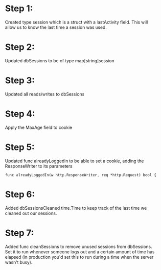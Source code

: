 # Step 1: 
Created type session which is a struct with a lastActivity field. This will allow us to know the last time a session was used.

# Step 2:
Updated dbSessions to be of type map[string]session

# Step 3: 
Updated all reads/writes to dbSessions

# Step 4:
Apply the MaxAge field to cookie

# Step 5:
Updated func alreadyLoggedIn to be able to set a cookie, adding the ResponseWriter to its parameters

```
func alreadyLoggedIn(w http.ResponseWriter, req *http.Request) bool {
```

# Step 6:
Added dbSessionsCleaned time.Time to keep track of the last time we cleaned out our sessions.

# Step 7:
Added func cleanSessions to remove unused sessions from dbSessions. Set it to run whenever someone logs out and a certain amount of time has elapsed (in production you'd set this to run during a time when the server wasn't busy).


